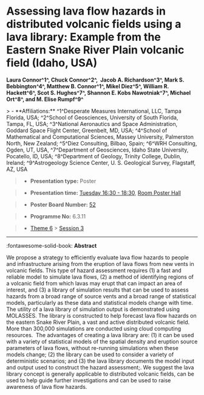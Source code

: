 # Assessing lava flow hazards in distributed volcanic fields using a lava library: Example from the Eastern Snake River Plain volcanic field (Idaho, USA)

**Laura Connor^1^, Chuck Connor^2^,  Jacob A. Richardson^3^, Mark S. Bebbington^4^, Matthew B. Connor^1^, Mikel Diez^5^, William R. Hackett^6^, Scot S. Hughes^7^, Shannon E. Kobs Nawotniak^7^, Michael Ort^8^, and M. Elise Rumpf^9^**

<!-- more -->> - **Affiliations:** ^1^Desperate Measures International, LLC, Tampa Florida, USA; ^2^School of Geosciences, University of South Florida, Tampa, FL, USA; ^3^National Aeronautics and Space Administration, Goddard Space Flight Center, Greenbelt, MD, USA; ^4^School of Mathematical and Computational Sciences, Massey University, Palmerston North, New Zealand; ^5^Diez Consulting, Bilbao, Spain; ^6^WRH Consulting, Ogden, UT, USA, ^7^Department of Geosciences, Idaho State University, Pocatello, ID, USA; ^8^Department of Geology, Trinity College, Dublin, Ireland; ^9^Astrogeology Science Center, U. S. Geological Survey, Flagstaff, AZ, USA

> - **Presentation type:** Poster

> - **Presentation time:** [Tuesday 16:30 - 18:30](../sessions_comparison.md#__tabbed_2_6), [Room Poster Hall](../maps_venue.md#__tabbed_1_1)

> - **Poster Board Number:** [52](../map_poster_boards.md#tuesday)

> - **Programme No:** 6.3.11

> - [Theme 6](../theme6.md) > [Session 3](../sessions/session-6-3.md)

--- 

:fontawesome-solid-book: **Abstract**

We propose a strategy to efficiently evaluate lava flow hazards to people and infrastructure arising from the eruption of lava flows from new vents in volcanic fields. This type of hazard assessment requires (1) a fast and reliable model to simulate lava flows, (2) a method of identifying regions of a volcanic field from which lavas may erupt that can impact an area of interest, and (3) a library of simulation results that can be used to assess hazards from a broad range of source vents and a broad range of statistical models, particularly as these data and statistical models change with time. The utility of a lava library of simulation output is demonstrated using MOLASSES. The library is constructed to help forecast lava flow hazards on the eastern Snake River Plain, a vast and active distributed volcanic field. More than 300,000 simulations are conducted using cloud computing resources.  The advantages of creating a lava library are: (1) it can be used with a variety of statistical models of the spatial density and eruption source parameters of lava flows, without re-running simulations when these models change; (2) the library can be used to consider a variety of deterministic scenarios; and (3) the lava library documents the model input and output used to construct the hazard assessment;. We suggest the lava library concept is generally applicable to distributed volcanic fields, can be used to help guide further investigations and can be used to raise awareness of lava flow hazards.

